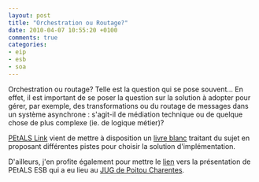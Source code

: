```yaml
---
layout: post
title: "Orchestration ou Routage?"
date: 2010-04-07 10:55:20 +0100
comments: true
categories: 
- eip
- esb
- soa
---
```


Orchestration ou routage? Telle est la question qui se pose souvent... En effet, il est important de se poser la question sur la solution à adopter pour gérer, par exemple, des transformations ou du routage de messages dans un système asynchrone : s'agit-il de médiation technique ou de quelque chose de plus complexe (ie. de logique métier)?

[PEtALS Link](http://petals.ow2.org/) vient de mettre à disposition un [livre blanc](http://www.petalslink.com/sites/default/files/rsc/docs/whitepapers/White_paper_Orchestration_0.2_122009.pdf) traitant du sujet en proposant différentes pistes pour choisir la solution d'implémentation.

D'ailleurs, j'en profite également pour mettre le [lien](http://parleys.com/#id=1892&st=5&sl=40) vers la présentation de PEtALS ESB qui a eu lieu au [JUG de Poitou Charentes](http://www.poitoucharentesjug.org/).